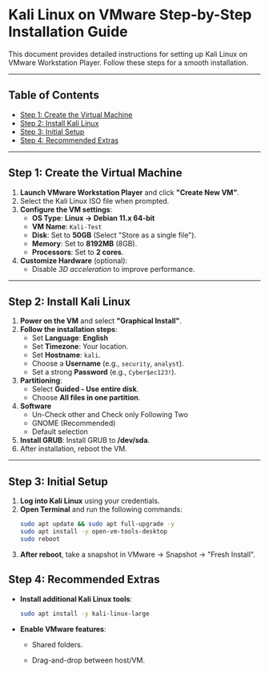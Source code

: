 

# Kali Linux on VMware Step-by-Step Installation Guide

This document provides detailed instructions for setting up Kali Linux on VMware Workstation Player. Follow these steps for a smooth installation.

---

## Table of Contents

- [Step 1: Create the Virtual Machine](#step-1-create-the-virtual-machine)
- [Step 2: Install Kali Linux](#step-2-install-kali-linux)
- [Step 3: Initial Setup](#step-3-initial-setup)
- [Step 4: Recommended Extras](#step-4-recommended-extras)

---

## Step 1: Create the Virtual Machine

1. **Launch VMware Workstation Player** and click **"Create New VM"**.
2. Select the Kali Linux ISO file when prompted.
3. **Configure the VM settings**:
   - **OS Type**: **Linux → Debian 11.x 64-bit**
   - **VM Name**: `Kali-Test`
   - **Disk**: Set to **50GB** (Select "Store as a single file").
   - **Memory**: Set to **8192MB** (8GB).
   - **Processors**: Set to **2 cores**.
4. **Customize Hardware** (optional):
   - Disable *3D acceleration* to improve performance.

---

## Step 2: Install Kali Linux

1. **Power on the VM** and select **"Graphical Install"**.
2. **Follow the installation steps**:
   - Set **Language**: **English**
   - Set **Timezone**: Your location.
   - Set **Hostname**: `kali`.
   - Choose a **Username** (e.g., `security`, `analyst`).
   - Set a strong **Password** (e.g., `Cyber$ec123!`).
3. **Partitioning**:
   - Select **Guided - Use entire disk**.
   - Choose **All files in one partition**.
4. **Software**
   - Un-Check other and Check only Following Two
   - GNOME (Recommended)
   - Default selection
4. **Install GRUB**: Install GRUB to **/dev/sda**.
5. After installation, reboot the VM.

---

## Step 3: Initial Setup

1. **Log into Kali Linux** using your credentials.
2. **Open Terminal** and run the following commands:
   ```bash
   sudo apt update && sudo apt full-upgrade -y
   sudo apt install -y open-vm-tools-desktop
   sudo reboot
3. **After reboot**, take a snapshot in VMware → Snapshot → "Fresh Install".

## Step 4: Recommended Extras

- **Install additional Kali Linux tools**:
  ```bash
  sudo apt install -y kali-linux-large

- **Enable VMware features**:

   - Shared folders.

   - Drag-and-drop between host/VM.
